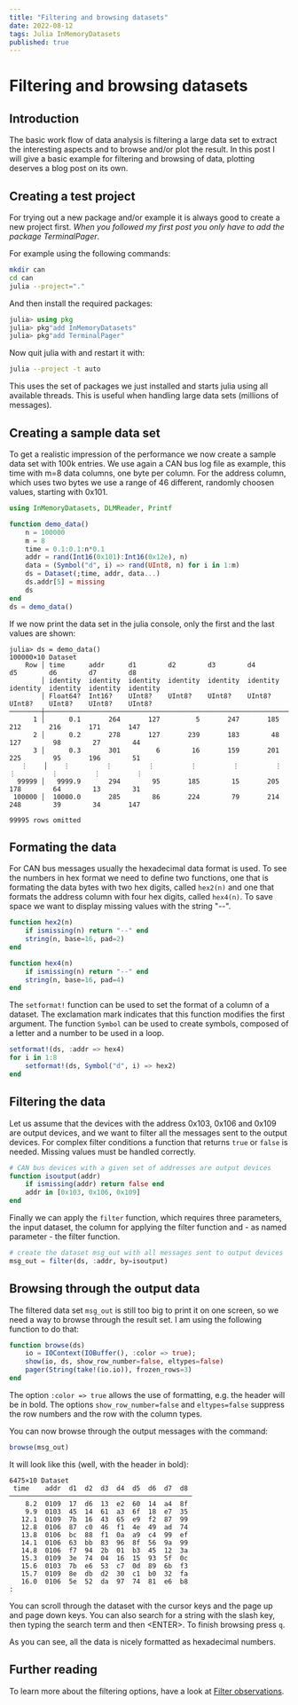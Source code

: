 ```yaml
---
title: "Filtering and browsing datasets"
date: 2022-08-12
tags: Julia InMemoryDatasets
published: true
---
```

# Filtering and browsing datasets

## Introduction
The basic work flow of data analysis is filtering a large data set to extract the interesting
aspects and to browse and/or plot the result. In this post I will give a basic example for
filtering and browsing of data, plotting deserves a blog post on its own.

## Creating a test project
For trying out a new package and/or example it is always good to create a new project first.
*When you followed my first post you only have to add the package TerminalPager*.

For example using the following commands:
```bash
mkdir can
cd can
julia --project="."
```
And then install the required packages:
```julia
julia> using pkg
julia> pkg"add InMemoryDatasets"
julia> pkg"add TerminalPager"
```
Now quit julia with <CTRL><D> and restart it with:
```bash
julia --project -t auto
```
This uses the set of packages we just installed and starts julia using all available threads. This is useful when handling large data sets (millions of messages).

## Creating a sample data set
To get a realistic impression of the performance we now create a sample data set with 100k entries. We use again a CAN bus log file as example, this time with m=8 data columns, one byte per column. For the address column, which uses two bytes we use a range of 46 different, randomly choosen values, starting with 0x101.

```julia
using InMemoryDatasets, DLMReader, Printf

function demo_data()
    n = 100000
    m = 8
    time = 0.1:0.1:n*0.1
    addr = rand(Int16(0x101):Int16(0x12e), n)
    data = (Symbol("d", i) => rand(UInt8, n) for i in 1:m)
    ds = Dataset(;time, addr, data...)
    ds.addr[5] = missing
    ds
end
ds = demo_data()
```
If we now print the data set in the julia console, only the first and the last values are shown:
```
julia> ds = demo_data()
100000×10 Dataset
    Row │ time      addr      d1        d2        d3        d4        d5        d6        d7        d8       
        │ identity  identity  identity  identity  identity  identity  identity  identity  identity  identity 
        │ Float64?  Int16?    UInt8?    UInt8?    UInt8?    UInt8?    UInt8?    UInt8?    UInt8?    UInt8?   
────────┼────────────────────────────────────────────────────────────────────────────────────────────────────
      1 │      0.1       264       127         5       247       185       212       216       171       147
      2 │      0.2       278       127       239       183        48       127        98        27        44
      3 │      0.3       301         6        16       159       201       225        95       196        51
   ⋮    │    ⋮         ⋮         ⋮         ⋮         ⋮         ⋮         ⋮         ⋮         ⋮         ⋮
  99999 │   9999.9       294        95       185        15       205       178        64        13        31
 100000 │  10000.0       285        86       224        79       214       248        39        34       147
                                                                                           99995 rows omitted
```
## Formating the data
For CAN bus messages usually the hexadecimal data format is used. To see the numbers in hex format we need to define two functions, one that is formating the data bytes with two hex digits, called `hex2(n)` and one that formats the address column with four hex digits, called `hex4(n)`. To save space we want to display missing values with the string "--".
```julia
function hex2(n)
    if ismissing(n) return "--" end
    string(n, base=16, pad=2)
end

function hex4(n)
    if ismissing(n) return "--" end
    string(n, base=16, pad=4)
end
```
The `setformat!` function can be used to set the format of a column of a dataset. The exclamation mark indicates that this function modifies the first argument. The function `Symbol` can be used to create symbols, composed of a letter and a number to be used in a loop.
```julia
setformat!(ds, :addr => hex4)
for i in 1:8
    setformat!(ds, Symbol("d", i) => hex2)
end
```

## Filtering the data
Let us assume that the devices with the address 0x103, 0x106 and 0x109 are output devices, and we want to filter
all the messages sent to the output devices. For complex filter conditions a function that returns `true` or `false` is needed. Missing values must be handled correctly.
```julia
# CAN bus devices with a given set of addresses are output devices
function isoutput(addr)
    if ismissing(addr) return false end
    addr in [0x103, 0x106, 0x109]
end
```
Finally we can apply the `filter` function, which requires three parameters, the input dataset, the column for applying the filter function and - as named parameter - the filter function.
```julia
# create the dataset msg_out with all messages sent to output devices
msg_out = filter(ds, :addr, by=isoutput)
```

## Browsing through the output data
The filtered data set `msg_out` is still too big to print it on one screen, so we need a way to browse through the result set. I am using the following function to do that:
```julia
function browse(ds)
    io = IOContext(IOBuffer(), :color => true);
    show(io, ds, show_row_number=false, eltypes=false)
    pager(String(take!(io.io)), frozen_rows=3)
end
```
The option `:color => true` allows the use of formatting, e.g. the header will be in bold.
The options `show_row_number=false` and `eltypes=false` suppress the row numbers and the row with the column types.

You can now browse through the output messages with the command:
```julia
browse(msg_out)
```
It will look like this (well, with the header in bold):
```
6475×10 Dataset
 time    addr  d1  d2  d3  d4  d5  d6  d7  d8 
──────────────────────────────────────────────
    8.2  0109  17  d6  13  e2  60  14  a4  8f
    9.9  0103  45  14  61  a3  6f  18  e7  35
   12.1  0109  7b  16  43  65  e9  f2  87  99
   12.8  0106  87  c0  46  f1  4e  49  ad  74
   13.8  0106  bc  88  f1  0a  a9  c4  99  ef
   14.1  0106  63  bb  83  96  8f  56  9a  99
   14.8  0106  f7  94  2b  01  b3  45  12  3a
   15.3  0109  3e  74  04  16  15  93  5f  0c
   15.6  0103  7b  e6  53  c7  0d  89  6b  f3
   15.7  0109  8e  db  d2  30  c1  b0  32  fa
   16.0  0106  5e  52  da  97  74  81  e6  b8
:  
```
You can scroll through the dataset with the cursor keys and the page up and page down keys. You can also search for a string with the slash key, then typing the search term and then \<ENTER\>. To finish browsing press `q`.

As you can see, all the data is nicely formatted as hexadecimal numbers.

## Further reading
To learn more about the filtering options, have a look at [Filter observations](https://sl-solution.github.io/InMemoryDatasets.jl/stable/man/filter/).
